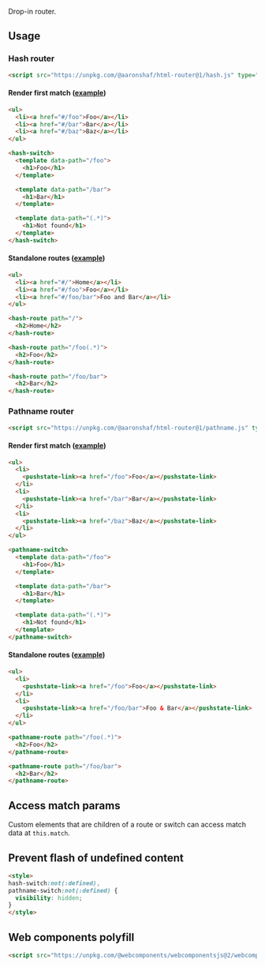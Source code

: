 Drop-in router.

## Usage

### Hash router

```html
<script src="https://unpkg.com/@aaronshaf/html-router@1/hash.js" type="module"></script>
```

#### Render first match ([example](https://aaronshaf.github.io/html-router/examples/hash-switch.html))

```html
<ul>
  <li><a href="#/foo">Foo</a></li>
  <li><a href="#/bar">Bar</a></li>
  <li><a href="#/baz">Baz</a></li>
</ul>
```

```html
<hash-switch>
  <template data-path="/foo">
    <h1>Foo</h1>
  </template>

  <template data-path="/bar">
    <h1>Bar</h1>
  </template>

  <template data-path="(.*)">
    <h1>Not found</h1>
  </template>
</hash-switch>
```

#### Standalone routes ([example](https://aaronshaf.github.io/html-router/examples/hash-route.html))

```html
<ul>
  <li><a href="#/">Home</a></li>
  <li><a href="#/foo">Foo</a></li>
  <li><a href="#/foo/bar">Foo and Bar</a></li>
</ul>
```

```html
<hash-route path="/">
  <h2>Home</h2>
</hash-route>

<hash-route path="/foo(.*)">
  <h2>Foo</h2>
</hash-route>

<hash-route path="/foo/bar">
  <h2>Bar</h2>
</hash-route>
```

### Pathname router

```html
<script src="https://unpkg.com/@aaronshaf/html-router@1/pathname.js" type="module"></script>
```

#### Render first match ([example](https://aaronshaf.github.io/html-router/examples/pathname-switch.html))

```html
<ul>
  <li>
    <pushstate-link><a href="/foo">Foo</a></pushstate-link>
  </li>
  <li>
    <pushstate-link><a href="/bar">Bar</a></pushstate-link>
  </li>
  <li>
    <pushstate-link><a href="/baz">Baz</a></pushstate-link>
  </li>
</ul>
```

```html
<pathname-switch>
  <template data-path="/foo">
    <h1>Foo</h1>
  </template>

  <template data-path="/bar">
    <h1>Bar</h1>
  </template>

  <template data-path="(.*)">
    <h1>Not found</h1>
  </template>
</pathname-switch>
```

#### Standalone routes ([example](https://aaronshaf.github.io/html-router/examples/pathname-route.html))

```html
<ul>
  <li>
    <pushstate-link><a href="/foo">Foo</a></pushstate-link>
  </li>
  <li>
    <pushstate-link><a href="/foo/bar">Foo & Bar</a></pushstate-link>
  </li>
</ul>
```

```html
<pathname-route path="/foo(.*)">
  <h2>Foo</h2>
</pathname-route>

<pathname-route path="/foo/bar">
  <h2>Bar</h2>
</pathname-route>
```

## Access match params

Custom elements that are children of a route or switch can access match data at `this.match`.

## Prevent flash of undefined content

```html
<style>
hash-switch:not(:defined),
pathname-switch:not(:defined) {
  visibility: hidden;
}
</style>
```

## Web components polyfill

```html
<script src="https://unpkg.com/@webcomponents/webcomponentsjs@2/webcomponents-loader.js"></script>
```
